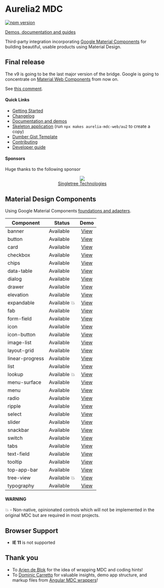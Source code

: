 # Aurelia2 MDC

[![npm version](https://badge.fury.io/js/%40aurelia-mdc-web%2Fbase.svg)](https://badge.fury.io/js/%40aurelia-mdc-web%2Fbase)

[Demos, documentation and guides](https://aurelia-ui-toolkits.github.io/aurelia-mdc-web-au2-demo/)

Third-party integration incorporating [Google Material Components](https://github.com/material-components/material-components-web) for building beautiful, usable products using Material Design.

## Final release

The v9 is going to be the last major version of the bridge. Google is going to concentrate on [Material Web Components](https://github.com/material-components/material-web) from now on.

See [this comment](https://github.com/material-components/material-components-web/issues/7583#issuecomment-1079282375).

#### Quick Links
*  [Getting Started](https://aurelia-mdc-web-au2.balaganskiy.pro/#/getting-started)
*  [Changelog](https://github.com/aurelia-ui-toolkits/aurelia-mdc-web/blob/v2/docs/CHANGELOG.md)
*  [Documentation and demos](https://aurelia-mdc-web-au2.balaganskiy.pro/)
*  [Skeleton application](https://github.com/aurelia-mdc-web/au2/) (run `npx makes aurelia-mdc-web/au2` to create a copy)
*  [Dumber Gist Template](https://gist.dumber.app/?gist=ca0cfc47e375e4b37363eeb407eb2859)
*  [Contributing](https://github.com/aurelia-ui-toolkits/aurelia-mdc-web/blob/master/CONTRIBUTING.md)
*  [Developer guide](https://github.com/aurelia-ui-toolkits/aurelia-mdc-web/blob/master/docs/developer.md)

#### Sponsors
Huge thanks to the following sponsor

<p align="center">
  <a href="https://singletreetech.com/" target="_blank"><img src="https://avatars.githubusercontent.com/u/87871325?s=50"></a>
  <br>
  <a href="https://singletreetech.com/" target="_blank">Singletree Technologies</a>
</p>

## Material Design Components
Using Google Material Components [foundations and adapters](https://github.com/material-components/material-components-web/blob/master/docs/integrating-into-frameworks.md#the-advanced-approach-using-foundations-and-adapters).

| Component  | Status  | Demo |
| ---------- | ------- | :------: |
| banner | Available | [View](https://aurelia-mdc-web-au2.balaganskiy.pro/#/banner) |
| button | Available | [View](https://aurelia-mdc-web-au2.balaganskiy.pro/#/button) |
| card | Available | [View](https://aurelia-mdc-web-au2.balaganskiy.pro/#/card) |
| checkbox | Available | [View](https://aurelia-mdc-web-au2.balaganskiy.pro/#/checkbox) |
| chips | Available | [View](https://aurelia-mdc-web-au2.balaganskiy.pro/#/chips) |
| data-table | Available | [View](https://aurelia-mdc-web-au2.balaganskiy.pro/#/data-table) |
| dialog | Available | [View](https://aurelia-mdc-web-au2.balaganskiy.pro/#/dialog) |
| drawer | Available | [View](https://aurelia-mdc-web-au2.balaganskiy.pro/#/drawer) |
| elevation | Available | [View](https://aurelia-mdc-web-au2.balaganskiy.pro/#/elevation) |
| expandable | Available :boom: | [View](https://aurelia-mdc-web-au2.balaganskiy.pro/#/expandable) |
| fab | Available | [View](https://aurelia-mdc-web-au2.balaganskiy.pro/#/fab) |
| form-field | Available | [View](https://aurelia-mdc-web-au2.balaganskiy.pro/#/form-field) |
| icon | Available | [View](https://aurelia-mdc-web-au2.balaganskiy.pro/#/icon) |
| icon-button | Available | [View](https://aurelia-mdc-web-au2.balaganskiy.pro/#/icon-button) |
| image-list | Available | [View](https://aurelia-mdc-web-au2.balaganskiy.pro/#/image-list) |
| layout-grid | Available | [View](https://aurelia-mdc-web-au2.balaganskiy.pro/#/layout-grid) |
| linear-progress | Available | [View](https://aurelia-mdc-web-au2.balaganskiy.pro/#/linear-progress) |
| list | Available | [View](https://aurelia-mdc-web-au2.balaganskiy.pro/#/list) |
| lookup | Available :boom: | [View](https://aurelia-mdc-web-au2.balaganskiy.pro/#/lookup) |
| menu-surface | Available | [View](https://aurelia-mdc-web-au2.balaganskiy.pro/#/menu-surface) |
| menu | Available | [View](https://aurelia-mdc-web-au2.balaganskiy.pro/#/menu) |
| radio | Available | [View](https://aurelia-mdc-web-au2.balaganskiy.pro/#/radio) |
| ripple | Available | [View](https://aurelia-mdc-web-au2.balaganskiy.pro/#/ripple) |
| select | Available | [View](https://aurelia-mdc-web-au2.balaganskiy.pro/#/select) |
| slider | Available | [View](https://aurelia-mdc-web-au2.balaganskiy.pro/#/slider) |
| snackbar | Available | [View](https://aurelia-mdc-web-au2.balaganskiy.pro/#/snackbar) |
| switch | Available | [View](https://aurelia-mdc-web-au2.balaganskiy.pro/#/switch) |
| tabs | Available | [View](https://aurelia-mdc-web-au2.balaganskiy.pro/#/tabs) |
| text-field | Available | [View](https://aurelia-mdc-web-au2.balaganskiy.pro/#/text-field) |
| tooltip | Available | [View](https://aurelia-mdc-web-au2.balaganskiy.pro/#/tooltip) |
| top-app-bar | Available | [View](https://aurelia-mdc-web-au2.balaganskiy.pro/#/top-app-bar) |
| tree-view | Available :boom: | [View](https://aurelia-mdc-web-au2.balaganskiy.pro/#/tree-view) |
| typography | Available | [View](https://aurelia-mdc-web-au2.balaganskiy.pro/#/typography) |

#### WARNING
:boom: - Non-native, opinionated controls which will not be implemented in the original MDC but are required in most projects.

## Browser Support

- **IE 11** is not supported

## Thank you
* To [Arjen de Blok](https://github.com/arjendeblok) for the idea of wrapping MDC and coding hints!
* To [Dominic Carretto](https://github.com/trimox) for valuable insights, demo app structure, and markup files from [Angular MDC wrappers](https://github.com/trimox/angular-mdc-web)!
